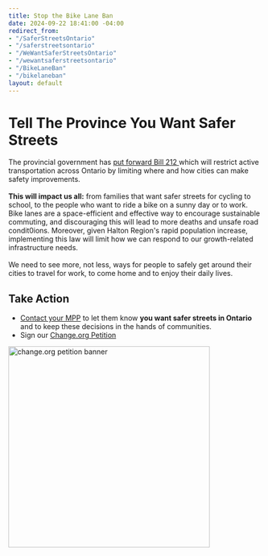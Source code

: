 ```yaml
---
title: Stop the Bike Lane Ban
date: 2024-09-22 18:41:00 -04:00
redirect_from:
- "/SaferStreetsOntario"
- "/saferstreetsontario"
- "/WeWantSaferStreetsOntario"
- "/wewantsaferstreetsontario"
- "/BikeLaneBan"
- "/bikelaneban"
layout: default
---
```


<h1> Tell The Province You Want Safer Streets</h1>
<div class="layout-row layout-row__align-stretch">        
    <div style="flex: 2;">        
        <p>
        The provincial government has <a href="https://ottawa.citynews.ca/2024/10/21/reducing-gridlock-bill-ontario-bike-lanes-highway-construction/">put forward Bill 212 </a> 
        which will restrict active transportation across Ontario by limiting where and how cities can make safety improvements.<br/><br/>    
        <b>This will impact us all:</b> from families that want safer streets for cycling to school, to the people who want to ride a bike on a sunny day or to work. 
        Bike lanes are a space-efficient and effective way to encourage sustainable commuting, and discouraging this will lead to more deaths and unsafe road condit0ions. 
        Moreover, given Halton Region's rapid population increase, implementing this law will limit how we can respond to our growth-related infrastructure needs.<br/><br/>
        We need to see more, not less, ways for people to safely get around their cities to travel for work, to come home and to enjoy their daily lives.        
        </p>
        <h2>Take Action</h2>
        <ul>
            <li>
                <a href="https://win.newmode.net/safestreetshalton/our-safety-our-streets-our-choice">Contact your MPP</a> to let them know <b>you want safer streets in Ontario</b> and to keep these decisions in the hands of communities.
            </li>
            <li>Sign our <a href="https://www.change.org/p/oppose-the-province-wide-bike-lane-ban">Change.org Petition</a></li>
        </ul>
    </div>
    <div style="flex: 1">
        <a href="https://www.change.org/p/oppose-the-province-wide-bike-lane-ban">
            <img src="/uploads/ontario-bike-lane-ban-change-petition-share.jpg" style="object-fit: scale-down; width: 400px" alt="change.org petition banner">
        </a>
    </div>
</div>
